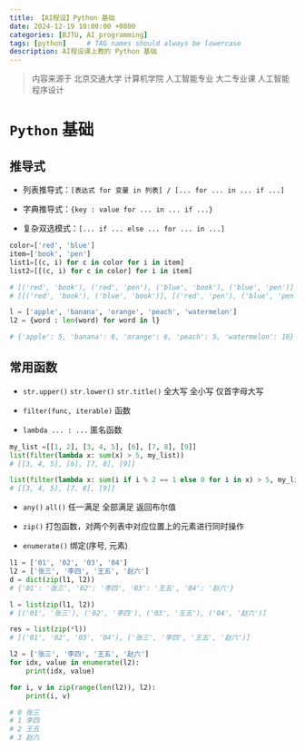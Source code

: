 ```yaml
---
title: 【AI程设】Python 基础
date: 2024-12-19 10:00:00 +0800
categories: [BJTU, AI_programming]
tags: [python]     # TAG names should always be lowercase
description: AI程设课上教的 Python 基础
---
```


> 内容来源于 北京交通大学 计算机学院 人工智能专业 大二专业课 人工智能程序设计

# `Python` 基础

## 推导式

- 列表推导式：`[表达式 for 变量 in 列表] / [... for ... in ... if ...]`

- 字典推导式：`{key : value for ... in ... if ...}`

- 复杂双选模式：`[... if ... else ... for ... in ...]`

```python
color=['red', 'blue']
item=['book', 'pen']
list1=[(c, i) for c in color for i in item]
list2=[[(c, i) for c in color] for i in item]

# [('red', 'book'), ('red', 'pen'), ('blue', 'book'), ('blue', 'pen')]
# [[('red', 'book'), ('blue', 'book')], [('red', 'pen'), ('blue', 'pen')]]

l = ['apple', 'banana', 'orange', 'peach', 'watermelon']
l2 = {word : len(word) for word in l}

# {'apple': 5, 'banana': 6, 'orange': 6, 'peach': 5, 'watermelon': 10}
```

## 常用函数

-  `str.upper()` `str.lower()` `str.title()` 全大写 全小写 仅首字母大写

- `filter(func, iterable)` 函数

- `lambda ... : ...` 匿名函数

```python
my_list =[[1, 2], [3, 4, 5], [6], [7, 8], [9]]
list(filter(lambda x: sum(x) > 5, my_list))
# [[3, 4, 5], [6], [7, 8], [9]]

list(filter(lambda x: sum(i if i % 2 == 1 else 0 for i in x) > 5, my_list))
# [[3, 4, 5], [7, 8], [9]]
```

- `any()` `all()` 任一满足 全部满足 返回布尔值

- `zip()` 打包函数，对两个列表中对应位置上的元素进行同时操作

-  `enumerate()` 绑定(序号, 元素)

```python
l1 = ['01', '02', '03', '04']
l2 = ['张三', '李四', '王五', '赵六']
d = dict(zip(l1, l2))
# {'01': '张三', '02': '李四', '03': '王五', '04': '赵六'}

l = list(zip(l1, l2))
# [('01', '张三'), ('02', '李四'), ('03', '王五'), ('04', '赵六')]

res = list(zip(*l))
# [('01', '02', '03', '04'), ('张三', '李四', '王五', '赵六')]
```

```python
l2 = ['张三', '李四', '王五', '赵六']
for idx, value in enumerate(l2):
    print(idx, value)

for i, v in zip(range(len(l2)), l2):
    print(i, v)

# 0 张三
# 1 李四
# 2 王五
# 3 赵六
```